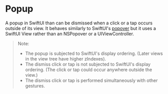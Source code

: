 # Popup
A popup in SwiftUI than can be dismissed when a click or a tap occurs outside of its view. It behaves similarly to SwiftUI's [popover](https://developer.apple.com/documentation/swiftui/view/popover(item:attachmentanchor:arrowedge:content:)) but it uses a SwiftUI View rather than an NSPopover or a UIViewController.

> Note:
> - The popup is subjected to SwiftUI's display ordering. (Later views in the view tree have higher zIndexes).
> - The dismiss click or tap is not subjected to SwiftUI's display ordering. (The click or tap could occur anywhere outside the view.)
> - The dismiss click or tap is performed simultaneously with other gestures.
